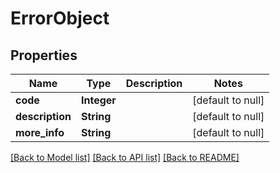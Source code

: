 # ErrorObject
## Properties

| Name | Type | Description | Notes |
|------------ | ------------- | ------------- | -------------|
| **code** | **Integer** |  | [default to null] |
| **description** | **String** |  | [default to null] |
| **more\_info** | **String** |  | [default to null] |

[[Back to Model list]](../README.md#documentation-for-models) [[Back to API list]](../README.md#documentation-for-api-endpoints) [[Back to README]](../README.md)

